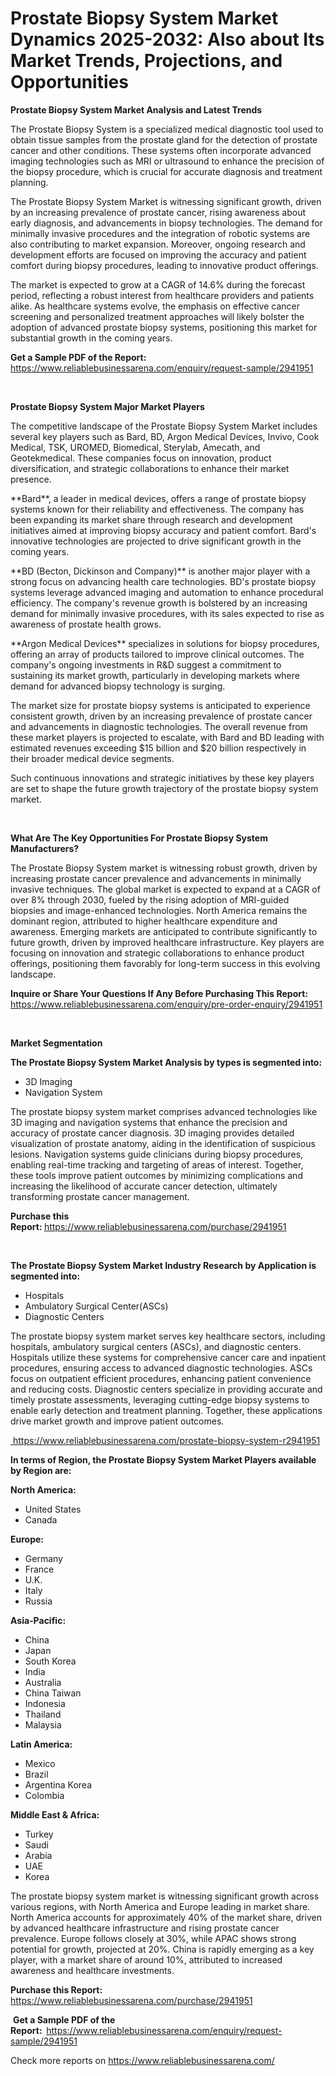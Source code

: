 <p><h1>Prostate Biopsy System Market Dynamics 2025-2032: Also about Its Market Trends, Projections, and Opportunities</h1></p><p><strong>Prostate Biopsy System Market Analysis and Latest Trends</strong></p>
<p><p>The Prostate Biopsy System is a specialized medical diagnostic tool used to obtain tissue samples from the prostate gland for the detection of prostate cancer and other conditions. These systems often incorporate advanced imaging technologies such as MRI or ultrasound to enhance the precision of the biopsy procedure, which is crucial for accurate diagnosis and treatment planning.</p><p>The Prostate Biopsy System Market is witnessing significant growth, driven by an increasing prevalence of prostate cancer, rising awareness about early diagnosis, and advancements in biopsy technologies. The demand for minimally invasive procedures and the integration of robotic systems are also contributing to market expansion. Moreover, ongoing research and development efforts are focused on improving the accuracy and patient comfort during biopsy procedures, leading to innovative product offerings.</p><p>The market is expected to grow at a CAGR of 14.6% during the forecast period, reflecting a robust interest from healthcare providers and patients alike. As healthcare systems evolve, the emphasis on effective cancer screening and personalized treatment approaches will likely bolster the adoption of advanced prostate biopsy systems, positioning this market for substantial growth in the coming years.</p></p>
<p><strong>Get a Sample PDF of the Report:&nbsp;</strong> <a href="https://www.reliablebusinessarena.com/enquiry/request-sample/2941951?utm_campaign=2959&utm_medium=2&utm_source=Github&utm_content=ia&utm_term=15032025&utm_id=prostate-biopsy-system">https://www.reliablebusinessarena.com/enquiry/request-sample/2941951</a></p>
<p>&nbsp;</p>
<p><strong>Prostate Biopsy System Major Market Players</strong></p>
<p><p>The competitive landscape of the Prostate Biopsy System Market includes several key players such as Bard, BD, Argon Medical Devices, Invivo, Cook Medical, TSK, UROMED, Biomedical, Sterylab, Amecath, and Geotekmedical. These companies focus on innovation, product diversification, and strategic collaborations to enhance their market presence.</p><p>**Bard**, a leader in medical devices, offers a range of prostate biopsy systems known for their reliability and effectiveness. The company has been expanding its market share through research and development initiatives aimed at improving biopsy accuracy and patient comfort. Bard's innovative technologies are projected to drive significant growth in the coming years.</p><p>**BD (Becton, Dickinson and Company)** is another major player with a strong focus on advancing health care technologies. BD's prostate biopsy systems leverage advanced imaging and automation to enhance procedural efficiency. The company's revenue growth is bolstered by an increasing demand for minimally invasive procedures, with its sales expected to rise as awareness of prostate health grows.</p><p>**Argon Medical Devices** specializes in solutions for biopsy procedures, offering an array of products tailored to improve clinical outcomes. The company's ongoing investments in R&D suggest a commitment to sustaining its market growth, particularly in developing markets where demand for advanced biopsy technology is surging.</p><p>The market size for prostate biopsy systems is anticipated to experience consistent growth, driven by an increasing prevalence of prostate cancer and advancements in diagnostic technologies. The overall revenue from these market players is projected to escalate, with Bard and BD leading with estimated revenues exceeding $15 billion and $20 billion respectively in their broader medical device segments.</p><p>Such continuous innovations and strategic initiatives by these key players are set to shape the future growth trajectory of the prostate biopsy system market.</p></p>
<p>&nbsp;</p>
<p><strong>What Are The Key Opportunities For Prostate Biopsy System Manufacturers?</strong></p>
<p><p>The Prostate Biopsy System market is witnessing robust growth, driven by increasing prostate cancer prevalence and advancements in minimally invasive techniques. The global market is expected to expand at a CAGR of over 8% through 2030, fueled by the rising adoption of MRI-guided biopsies and image-enhanced technologies. North America remains the dominant region, attributed to higher healthcare expenditure and awareness. Emerging markets are anticipated to contribute significantly to future growth, driven by improved healthcare infrastructure. Key players are focusing on innovation and strategic collaborations to enhance product offerings, positioning them favorably for long-term success in this evolving landscape.</p></p>
<p><strong>Inquire or Share Your Questions If Any Before Purchasing This Report:</strong> <a href="https://www.reliablebusinessarena.com/enquiry/pre-order-enquiry/2941951?utm_campaign=2959&utm_medium=2&utm_source=Github&utm_content=ia&utm_term=15032025&utm_id=prostate-biopsy-system">https://www.reliablebusinessarena.com/enquiry/pre-order-enquiry/2941951</a></p>
<p>&nbsp;</p>
<p><strong>Market Segmentation</strong></p>
<p><strong>The Prostate Biopsy System Market Analysis by types is segmented into:</strong></p>
<p><ul><li>3D Imaging</li><li>Navigation System</li></ul></p>
<p><p>The prostate biopsy system market comprises advanced technologies like 3D imaging and navigation systems that enhance the precision and accuracy of prostate cancer diagnosis. 3D imaging provides detailed visualization of prostate anatomy, aiding in the identification of suspicious lesions. Navigation systems guide clinicians during biopsy procedures, enabling real-time tracking and targeting of areas of interest. Together, these tools improve patient outcomes by minimizing complications and increasing the likelihood of accurate cancer detection, ultimately transforming prostate cancer management.</p></p>
<p><strong>Purchase this Report:&nbsp;</strong><a href="https://www.reliablebusinessarena.com/purchase/2941951?utm_campaign=2959&utm_medium=2&utm_source=Github&utm_content=ia&utm_term=15032025&utm_id=prostate-biopsy-system">https://www.reliablebusinessarena.com/purchase/2941951</a></p>
<p>&nbsp;</p>
<p><strong>The Prostate Biopsy System Market Industry Research by Application is segmented into:</strong></p>
<p><ul><li>Hospitals</li><li>Ambulatory Surgical Center(ASCs)</li><li>Diagnostic Centers</li></ul></p>
<p><p>The prostate biopsy system market serves key healthcare sectors, including hospitals, ambulatory surgical centers (ASCs), and diagnostic centers. Hospitals utilize these systems for comprehensive cancer care and inpatient procedures, ensuring access to advanced diagnostic technologies. ASCs focus on outpatient efficient procedures, enhancing patient convenience and reducing costs. Diagnostic centers specialize in providing accurate and timely prostate assessments, leveraging cutting-edge biopsy systems to enable early detection and treatment planning. Together, these applications drive market growth and improve patient outcomes.</p></p>
<p><a href="https://www.reliablebusinessarena.com/prostate-biopsy-system-r2941951?utm_campaign=2959&utm_medium=2&utm_source=Github&utm_content=ia&utm_term=15032025&utm_id=prostate-biopsy-system">&nbsp;https://www.reliablebusinessarena.com/prostate-biopsy-system-r2941951</a></p>
<p><strong>In terms of Region, the Prostate Biopsy System Market Players available by Region are:</strong></p>
<p>
    <p> <strong> North America: </strong>
        <ul>
            <li>United States</li>
            <li>Canada</li>
        </ul>
        </p> 
    <p> <strong> Europe: </strong>
        <ul>
            <li>Germany</li>
            <li>France</li>
            <li>U.K.</li>
            <li>Italy</li>
            <li>Russia</li>
        </ul>
        </p> 
    <p> <strong> Asia-Pacific: </strong>
        <ul>
            <li>China</li>
            <li>Japan</li>
            <li>South Korea</li>
            <li>India</li>
            <li>Australia</li>
            <li>China Taiwan</li>
            <li>Indonesia</li>
            <li>Thailand</li>
            <li>Malaysia</li>
        </ul>
        </p> 
    <p> <strong> Latin America: </strong>
        <ul>
            <li>Mexico</li>
            <li>Brazil</li>
            <li>Argentina Korea</li>
            <li>Colombia</li>
        </ul>
        </p> 
    <p> <strong> Middle East & Africa: </strong>
        <ul>
            <li>Turkey</li>
            <li>Saudi</li>
            <li>Arabia</li>
            <li>UAE</li>
            <li>Korea</li>
        </ul>
    </p>
    </p>
<p><p>The prostate biopsy system market is witnessing significant growth across various regions, with North America and Europe leading in market share. North America accounts for approximately 40% of the market share, driven by advanced healthcare infrastructure and rising prostate cancer prevalence. Europe follows closely at 30%, while APAC shows strong potential for growth, projected at 20%. China is rapidly emerging as a key player, with a market share of around 10%, attributed to increased awareness and healthcare investments.</p></p>
<p><strong>Purchase this Report: </strong><a href="https://www.reliablebusinessarena.com/purchase/2941951?utm_campaign=2959&utm_medium=2&utm_source=Github&utm_content=ia&utm_term=15032025&utm_id=prostate-biopsy-system">https://www.reliablebusinessarena.com/purchase/2941951</a></p>
<p>&nbsp;<strong>Get a Sample PDF of the Report:&nbsp;&nbsp;</strong><a href="https://www.reliablebusinessarena.com/enquiry/request-sample/2941951?utm_campaign=2959&utm_medium=2&utm_source=Github&utm_content=ia&utm_term=15032025&utm_id=prostate-biopsy-system">https://www.reliablebusinessarena.com/enquiry/request-sample/2941951</a></p>
<p><strong></strong></p>
<p>Check more reports on <a href="https://www.reliablebusinessarena.com/?utm_campaign=2959&utm_medium=2&utm_source=Github&utm_content=ia&utm_term=15032025&utm_id=prostate-biopsy-system">https://www.reliablebusinessarena.com/</a></p>